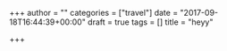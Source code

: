 +++
author = ""
categories = ["travel"]
date = "2017-09-18T16:44:39+00:00"
draft = true
tags = []
title = "heyy"

+++
